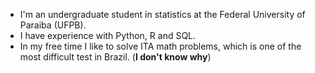 - I'm an undergraduate student in statistics at the Federal University of Paraiba (UFPB).
- I have experience with Python, R and SQL.
- In my free time I like to solve ITA math problems, which is one of the most difficult test in Brazil. (**I don't know why**)
<!---
gabrielpereira12345/gabrielpereira12345 is a ✨ special ✨ repository because its `README.md` (this file) appears on your GitHub profile.
You can click the Preview link to take a look at your changes.
--->
